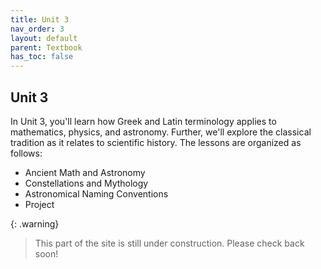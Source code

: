 ```yaml
---
title: Unit 3
nav_order: 3
layout: default
parent: Textbook
has_toc: false
---
```


## Unit 3

In Unit 3, you'll learn how Greek and Latin terminology applies to mathematics, physics, and astronomy. Further, we'll explore the classical tradition as it relates to scientific history. The lessons are organized as follows:

- Ancient Math and Astronomy
- Constellations and Mythology
- Astronomical Naming Conventions
- Project

{: .warning}
> This part of the site is still under construction. Please check back soon!